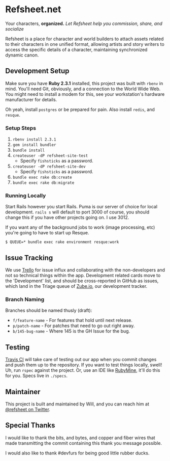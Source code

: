 # Refsheet.net

Your characters, **organized.**
*Let Refsheet help you commission, share, and socialize*

Refsheet is a place for character and world builders to attach assets 
related to their characters in one unified format, allowing artists and 
story writers to access the specific details of a character, maintaining
synchronized dynamic canon.

## Development Setup

Make sure you have **Ruby 2.3.1** installed, this project was built with
`rbenv` in mind. You'll need Git, obviously, and a connection to the
World Wide Web. You might need to install a modem for this, see your
workstation's hardware manufacturer for details.

Oh yeah, install `postgres` or be prepared for pain. Also install
`redis`, and `resque`.

### Setup Steps

1. `rbenv install 2.3.1`
1. `gem install bundler`
1. `bundle install`
1. `createuser -dP refsheet-site-test`
   - Specify `fishsticks` as a password.
1. `createuser -dP refsheet-site-dev`
   - Specify `fishsticks` as a password.
1. `bundle exec rake db:create`
1. `bundle exec rake db:migrate`

### Running Locally

Start Rails however you start Rails. Puma is our server of choice for
local development. `rails s` will default to port 3000 of course, you
should change this if you have other projects going on. I use 3012.

If you want any of the background jobs to work (image processing, etc)
you're going to have to start up Resque.

`$ QUEUE=* bundle exec rake environment resque:work`

## Issue Tracking

We use [Trello][1] for issue influx and collaborating with the 
non-developers and not so technical things within the app. Development 
related cards move to the 'Development' list, and should be 
cross-reported in GitHub as issues, which land in the Triage queue of 
[Zube.io][2], our development tracker.

### Branch Naming

Branches should be named thusly (draft):

- `f/feature-name` - For features that hold until next release.
- `p/patch-name` - For patches that need to go out right away.
- `b/145-bug-name` - Where 145 is the GH Issue for the bug.

## Testing

[Travis CI][3] will take care of testing out our app when you commit
changes and push them up to the repository. If you want to test things
locally, swell! Uh, run `rspec` against the project. Or, use an IDE
like [RubyMine][4], it'll do this for you. Specs live in `./specs`.

## Maintainer

This project is built and maintained by Will, and you can reach him at
[@refsheet on Twitter](https://twitter.com/refsheet).

## Special Thanks

I would like to thank the bits, and bytes, and copper and fiber wires that
made transmitting the commit containing this thank you message possible.

I would also like to thank #devfurs for being good little rubber ducks.


[1]: https://trello.com/b/4UljEwOX/application-development
[2]: https://zube.io/eiwi1101/refsheetnet/w/application-development/kanban
[3]: https://travis-ci.com/eiwi1101/refsheet-site
[4]: https://www.jetbrains.com/ruby/